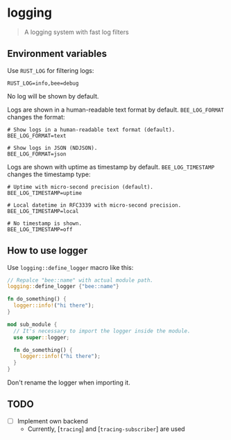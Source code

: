 # logging

> A logging system with fast log filters

## Environment variables

Use `RUST_LOG` for filtering logs:

```shell
RUST_LOG=info,bee=debug
```

No log will be shown by default.

Logs are shown in a human-readable text format by default.  `BEE_LOG_FORMAT` changes the format:

```shell
# Show logs in a human-readable text format (default).
BEE_LOG_FORMAT=text

# Show logs in JSON (NDJSON).
BEE_LOG_FORMAT=json
```

Logs are shown with uptime as timestamp by default.  `BEE_LOG_TIMESTAMP` changes the timestamp
type:

```shell
# Uptime with micro-second precision (default).
BEE_LOG_TIMESTAMP=uptime

# Local datetime in RFC3339 with micro-second precision.
BEE_LOG_TIMESTAMP=local

# No timestamp is shown.
BEE_LOG_TIMESTAMP=off
```

## How to use logger

Use `logging::define_logger` macro like this:

```rs
// Repalce "bee::name" with actual module path.
logging::define_logger {"bee::name"}

fn do_something() {
  logger::info!("hi there");
}

mod sub_module {
  // It's necessary to import the logger inside the module.
  use super::logger;

  fn do_something() {
    logger::info!("hi there");
  }
}
```

Don't rename the logger when importing it.

## TODO

* [ ] Implement own backend
  * Currently, [`tracing`] and [`tracing-subscriber`] are used
